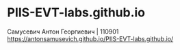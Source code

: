 # PIIS-EVT-labs.github.io  
Самусевич Антон Георгиевич | 110901  
https://antonsamusevich.github.io/PIIS-EVT-labs.github.io/  
